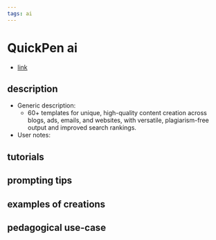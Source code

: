 ```yaml
---
tags: ai 
---
```



# QuickPen ai


* [link](https://quickpenai.com/?ref=mg3aa643ec35856dd6)

## description
* Generic description: 
    * 60+ templates for unique, high-quality content creation across blogs, ads, emails, and websites, with versatile, plagiarism-free output and improved search rankings.
* User notes:

## tutorials

## prompting tips

## examples of creations 

## pedagogical use-case 
